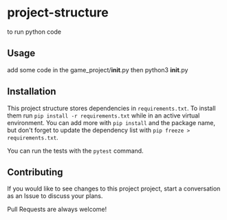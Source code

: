 # project-structure
to run python code

## Usage
add some code in the game_project/__init__.py then
python3 __init__.py





## Installation

This project structure stores dependencies in `requirements.txt`. To install them run `pip install -r requirements.txt` while in an active virtual environment. You can add more with `pip install` and the package name, but don't forget to update the dependency list with `pip freeze > requirements.txt`.

You can run the tests with the `pytest` command.
## Contributing

If you would like to see changes to this project project, start a conversation as an Issue to discuss your plans.

Pull Requests are always welcome!
